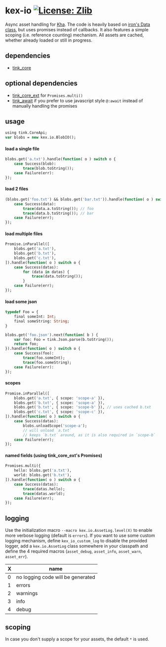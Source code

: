 # kex-io [![License: Zlib](https://img.shields.io/badge/License-Zlib-green.svg)](https://opensource.org/licenses/Zlib)

Async asset handling for [Kha](https://github.com/Kode/Kha.git). The code is heavily based on [iron's Data class](https://github.com/armory3d/iron/blob/master/Sources/iron/data/Data.hx), but uses promises instead of callbacks. It also features a simple scoping (i.e. reference counting) mechanism. All assets are cached, whether already loaded or still in progress.

## dependencies

- [tink_core](https://github.com/haxetink/tink_core.git)

## optional dependencies

- [tink_core_ext](https://github.com/kevinresol/tink_core_ext.git) for  `Promises.multi()`
- [tink_await](https://github.com/haxetink/tink_await.git) if you prefer to use javascript style `@:await` instead of manually handling the promises

## usage

```haxe
using tink.CoreApi;
var blobs = new kex.io.BlobIO();
```

#### load a single file

```haxe
blobs.get('a.txt').handle(function( o ) switch o {
	case Success(blob):
		trace(blob.toString());
	case Failure(err):
});
```

#### load 2 files

```haxe
(blobs.get('foo.txt') && blobs.get('bar.txt')).handle(function( o ) switch o {
	case Success(data):
		trace(data.a.toString()); // foo
		trace(data.b.toString()); // bar
	case Failure(err);
});
```

#### load multiple files

```haxe
Promise.inParallel([
	blobs.get('a.txt'),
	blobs.get('b.txt'),
	blobs.get('c.txt'),
]).handle(function( o ) switch o {
	case Success(datas):
		for (data in datas) {
			trace(data.toString());
		}
	case Failure(err);
});
```

#### load some json

```haxe
typedef Foo = {
	final someInt: Int;
	final someString: String;
}

blobs.get('foo.json').next(function( b ) {
	var foo: Foo = tink.Json.parse(b.toString());
	return foo;
}).handle(function( o ) switch o {
	case Success(foo):
		trace(foo.someInt);
		trace(foo.someString);
	case Failure(err):
});
```

#### scopes

```haxe
Promise.inParallel([
	blobs.get('a.txt', { scope: 'scope-a' }),
	blobs.get('b.txt', { scope: 'scope-a' }),
	blobs.get('b.txt', { scope: 'scope-b' }), // uses cached b.txt
	blobs.get('c.txt', { scope: 'scope-c' }),
]).handle(function( o ) switch o {
	case Success(datas):
		blobs.unloadScope('scope-a');
		// will unload `a.txt`
		// keeps `b.txt` around, as it is also required in `scope-b`
	case Failure(err);
});
```

#### named fields (using tink_core_ext's Promises)

```haxe
Promises.multi({
	hello: blobs.get('a.txt'),
	world: blobs.get('b.txt'),
]).handle(function( o ) switch o {
	case Success(datas):
		trace(datas.hello);
		trace(datas.world);
	case Failure(err);
});
```

## logging

Use the initialization macro `--macro kex.io.AssetLog.level(X)` to enable more verbose logging (default is `errors`).
If you want to use some custom logging mechanism, define `kex_io_custom_log` to disable the provided logger, add a `kex.io.AssetLog` class somewhere in your classpath and define the 4 required macros (`asset_debug`, `asset_info`, `asset_warn`, `asset_err`).

X | name
-|-
0 | no logging code will be generated
1 | errors
2 | warnings
3 | info
4 | debug

## scoping

In case you don't supply a scope for your assets, the default `*` is used.
